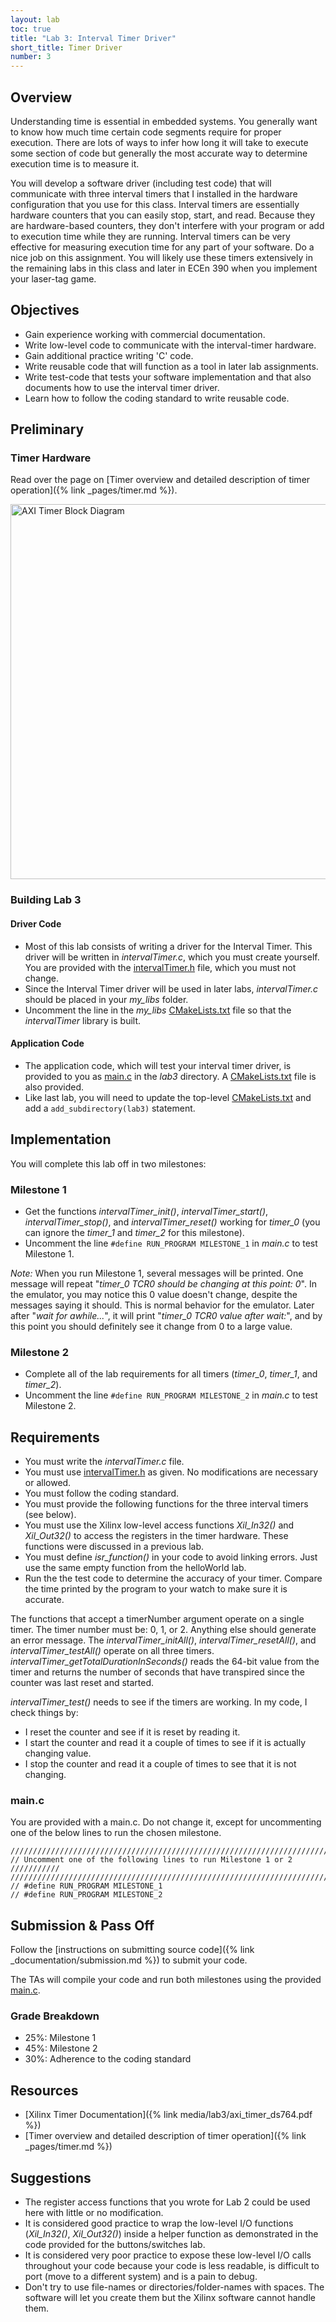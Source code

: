 ```yaml
---
layout: lab
toc: true
title: "Lab 3: Interval Timer Driver"
short_title: Timer Driver
number: 3
---
```

## Overview 

Understanding time is essential in embedded systems. You generally want to know how much time certain code segments require for proper execution. There are lots of ways to infer how long it will take to execute some section of code but generally the most accurate way to determine execution time is to measure it.

You will develop a software driver (including test code) that will communicate with three interval timers that I installed in the hardware configuration that you use for this class. Interval timers are essentially hardware counters that you can easily stop, start, and read. Because they are hardware-based counters, they don't interfere with your program or add to execution time while they are running. Interval timers can be very effective for measuring execution time for any part of your software. Do a nice job on this assignment. You will likely use these timers extensively in the remaining labs in this class and later in ECEn 390 when you implement your laser-tag game.

## Objectives 
  - Gain experience working with commercial documentation.
  - Write low-level code to communicate with the interval-timer hardware.
  - Gain additional practice writing 'C' code.
  - Write reusable code that will function as a tool in later lab assignments.
  - Write test-code that tests your software implementation and that also documents how to use the interval timer driver.
  - Learn how to follow the coding standard to write reusable code.

## Preliminary 

### Timer Hardware

Read over the page on [Timer overview and detailed description of timer operation]({% link _pages/timer.md %}).

<img src="{% link media/lab3/axitimerblockdiagram2.jpg %}" width="600" alt="AXI Timer Block Diagram">

### Building Lab 3 

#### Driver Code 
  * Most of this lab consists of writing a driver for the Interval Timer.  This driver will be written in *intervalTimer.c*, which you must create yourself.  You are provided with the [intervalTimer.h](https://github.com/byu-cpe/ecen330_student/blob/master/my_libs/intervalTimer.h) file, which you must not change.
  * Since the Interval Timer driver will be used in later labs, *intervalTimer.c* should be placed in your *my_libs* folder.
  * Uncomment the line in the *my_libs* [CMakeLists.txt](https://github.com/byu-cpe/ecen330_student/blob/master/my_libs/CMakeLists.txt) file so that the *intervalTimer* library is built.  

#### Application Code 
  * The application code, which will test your interval timer driver, is provided to you as [main.c](https://github.com/byu-cpe/ecen330_student/blob/master/lab3/main.c) in the *lab3* directory.  A [CMakeLists.txt](https://github.com/byu-cpe/ecen330_student/tree/master/lab3) file is also provided.
  * Like last lab, you will need to update the top-level [CMakeLists.txt](https://github.com/byu-cpe/ecen330_student/blob/master/CMakeLists.txt) and add a `add_subdirectory(lab3)` statement.



## Implementation

You will complete this lab off in two milestones:

### Milestone 1 
  * Get the functions *intervalTimer_init()*, *intervalTimer_start()*, *intervalTimer_stop()*, and *intervalTimer_reset()* working for *timer_0* (you can ignore the *timer_1* and *timer_2* for this milestone). 
  * Uncomment the line `#define RUN_PROGRAM MILESTONE_1` in *main.c* to test Milestone 1.


*Note:* When you run Milestone 1, several messages will be printed.  One message will repeat "*timer_0 TCR0 should be changing at this point: 0*".  In the emulator, you may notice this 0 value doesn't change, despite the messages saying it should.  This is normal behavior for the emulator.  Later after "*wait for awhile...*", it will print "*timer_0 TCR0 value after wait:*", and by this point you should definitely see it change from 0 to a large value. 

### Milestone 2 
  * Complete all of the lab requirements for all timers (*timer_0*, *timer_1*, and *timer_2*).
  * Uncomment the line `#define RUN_PROGRAM MILESTONE_2` in *main.c* to test Milestone 2.



## Requirements

  - You must write the *intervalTimer.c* file.
  - You must use [intervalTimer.h](https://github.com/byu-cpe/ecen330_student/blob/master/my_libs/intervalTimer.h) as given. No modifications are necessary or allowed.
  - You must follow the coding standard.
  - You must provide the following functions for the three interval timers (see below).
  - You must use the Xilinx low-level access functions *Xil_In32()* and *Xil_Out32()* to access the registers in the timer hardware. These functions were discussed in a previous lab.
  - You must define *isr_function()* in your code to avoid linking errors. Just use the same empty function from the helloWorld lab.
  - Run the the test code to determine the accuracy of your timer. Compare the time printed by the program to your watch to make sure it is accurate.

The functions that accept a timerNumber argument operate on a single timer. The timer number must be: 0, 1, or 2. Anything else should generate an error message. The *intervalTimer_initAll()*, *intervalTimer_resetAll()*, and *intervalTimer_testAll()* operate on all three timers. *intervalTimer_getTotalDurationInSeconds()* reads the 64-bit value from the timer and returns the number of seconds that have transpired since the counter was last reset and started.

*intervalTimer_test()* needs to see if the timers are working. In my code, I check things by:
  - I reset the counter and see if it is reset by reading it.
  - I start the counter and read it a couple of times to see if it is actually changing value.
  - I stop the counter and read it a couple of times to see that it is not changing.

### main.c 
You are provided with a main.c.  Do not change it, except for uncommenting one of the below lines to run the chosen milestone.

```
////////////////////////////////////////////////////////////////////////////////
// Uncomment one of the following lines to run Milestone 1 or 2      ///////////
////////////////////////////////////////////////////////////////////////////////
// #define RUN_PROGRAM MILESTONE_1
// #define RUN_PROGRAM MILESTONE_2
```

## Submission & Pass Off 
Follow the [instructions on submitting source code]({% link _documentation/submission.md %}) to submit your code.

The TAs will compile your code and run both milestones using the provided [main.c](https://github.com/byu-cpe/ecen330_student/blob/master/lab3/main.c).

### Grade Breakdown 
  * 25%: Milestone 1
  * 45%: Milestone 2
  * 30%: Adherence to the coding standard


## Resources 

  * [Xilinx Timer Documentation]({% link media/lab3/axi_timer_ds764.pdf %})
  * [Timer overview and detailed description of timer operation]({% link _pages/timer.md %})

## Suggestions 
  * The register access functions that you wrote for Lab 2 could be used here with little or no modification.
  * It is considered good practice to wrap the low-level I/O functions (*Xil_In32()*, *Xil_Out32()*) inside a helper function as demonstrated in the code provided for the buttons/switches lab. 
  * It is considered very poor practice to expose these low-level I/O calls throughout your code because your code is less readable, is difficult to port (move to a different system) and is a pain to debug.
  * Don't try to use file-names or directories/folder-names with spaces. The software will let you create them but the Xilinx software cannot handle them.